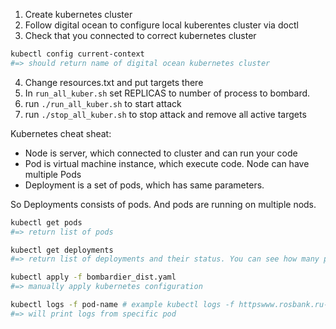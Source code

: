 1. Create kubernetes cluster
2. Follow digital ocean to configure local kuberentes cluster via doctl
3. Check that you connected to correct kubernetes cluster
```bash
kubectl config current-context
#=> should return name of digital ocean kubernetes cluster
```
4. Change resources.txt and put targets there
5. In `run_all_kuber.sh` set REPLICAS to number of process to bombard.
6. run `./run_all_kuber.sh` to start attack
7. run `./stop_all_kuber.sh` to stop attack and remove all active targets

Kubernetes cheat sheat:
- Node is server, which connected to cluster and can run your code
- Pod is virtual machine instance, which execute code. Node can have multiple Pods
- Deployment is a set of pods, which has same parameters.

So Deployments consists of pods. And pods are running on multiple nods.

```bash
kubectl get pods
#=> return list of pods

kubectl get deployments
#=> return list of deployments and their status. You can see how many pods has been created

kubectl apply -f bombardier_dist.yaml
#=> manually apply kubernetes configuration

kubectl logs -f pod-name # example kubectl logs -f httpswww.rosbank.ru-75b6d8f986-s2277
#=> will print logs from specific pod

```
